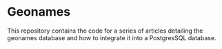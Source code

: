 # Geonames

This repository contains the code for a series of articles detailing the geonames database and how to integrate it into 
a PostgresSQL database.